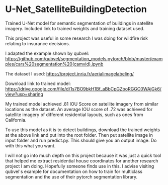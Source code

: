 # U-Net_SatelliteBuildingDetection
Trained U-Net model for semantic segmentation of buildings in satellite imagery. Included link to trained weights and training dataset used.

This project was useful in some research I was doing for wildfire risk relating to insurance decisions.

I adapted the example shown by qubvel:
https://github.com/qubvel/segmentation_models.pytorch/blob/master/examples/cars%20segmentation%20(camvid).ipynb

The dataset I used:
https://project.inria.fr/aerialimagelabeling/

Download link to trained model:
https://drive.google.com/file/d/1s7BO9bkH1Bf_aBbCpGZboRGGC0WAjGk6/view?usp=sharing

My trained model achieved .81 IOU Score on satellite imagery from similar locations as the dataset. An average IOU score of 
.72 was achieved for satellite imagery of different residential layouts, such as ones from California.

To use this model as it is to detect buildings, download the trained weights at the above link and put into the root folder.
Then put satellite image in input folder and run predict.py. This should give you an output image. Do with this what you want.

I will not go into much depth on this project because it was just a quick tool that helped me extract residential house coordinates
for another research project I am doing. Hopefully someone finds use in this. I advise visiting qubvel's example for documentation on how to train for multiclass segmentation and the use of their pytorch segmentation library.
